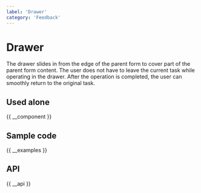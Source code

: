 ```yaml
---
label: 'Drawer'
category: 'Feedback'
---
```


# Drawer

The drawer slides in from the edge of the parent form to cover part of the parent form content. The user does not have to leave the current task while operating in the drawer. After the operation is completed, the user can smoothly return to the original task.

## Used alone

{{ __component }}

## Sample code

{{ __examples }}

## API

{{ __api }}
